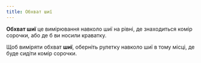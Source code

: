 ```yaml
---
title: Обхват шиї
---
```


**Обхват шиї** це вимірювання навколо шиї на рівні, де знаходиться комір сорочки, або де б ви носили краватку.

Щоб виміряти обхват **шиї**, оберніть рулетку навколо шиї в тому місці, де буде сидіти комір сорочки.
